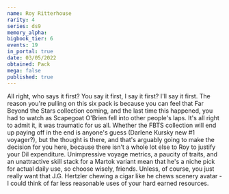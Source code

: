 ```yaml
---
name: Roy Ritterhouse
rarity: 4
series: ds9
memory_alpha:
bigbook_tier: 6
events: 19
in_portal: true
date: 03/05/2022
obtained: Pack
mega: false
published: true
---
```


All right, who says it first? You say it first, I say it first? I'll say it first. The reason you're pulling on this six pack is because you can feel that Far Beyond the Stars collection coming, and the last time this happened, you had to watch as Scapegoat O'Brien fell into other people's laps. It's all right to admit it, it was traumatic for us all. Whether the FBTS collection will end up paying off in the end is anyone's guess (Darlene Kursky new #1 voyager?), but the thought is there, and that's arguably going to make the decision for you here, because there isn't a whole lot else to Roy to justify your Dil expenditure. Unimpressive voyage metrics, a paucity of traits, and an unattractive skill stack for a Martok variant mean that he's a niche pick for actual daily use, so choose wisely, friends. Unless, of course, you just really want that J.G. Hertzler chewing a cigar like he chews scenery avatar - I could think of far less reasonable uses of your hard earned resources.
